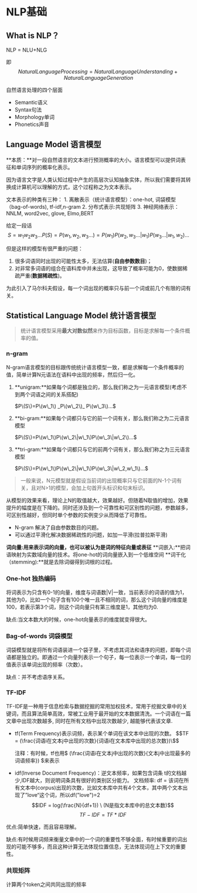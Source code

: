 # NLP基础

## What is NLP？

NLP = NLU+NLG

即$$Natural Language Processing = Natural Language Understanding + Natural Language Generation$$

自然语言处理的四个层面

* Semantic语义
* Syntax句法
* Morphology单词
* Phonetics声音

## Language Model 语言模型

**本质：**对一段自然语言的文本进行预测概率的大小。语言模型可以提供词表征和单词序列的概率化表示。

因为语言文字是人类认知过程中产生的高层次认知抽象实体，所以我们需要将其转换成计算机可以理解的方式，这个过程称之为文本表示。

文本表示的种类有三种： 1. 离散表示（统计语言模型）：one-hot, 词袋模型（bag-of-words\), tf-idf,n-gram 2. 分布式表示:共现矩阵 3. 神经网络表示：NNLM, word2vec, glove, Elmo,BERT

给定一段话$$S=w_1w_2w_3... P(S)=P(w_1,w_2,w_3...)=P(w_1)P(w_2,w_3...|w_1)P(w_3...|w_1,w_2)...$$

但是这样的模型有很严重的问题：

1. 很多词语同时出现的可能性太多，无法估算\(**自由参数数目**\)；
2. 对非常多词语的组合在语料库中并未出现，这导致了概率可能为0，使数据稀疏严重\(**数据稀疏性**\)。

为此引入了马尔科夫假设，每一个词出现的概率只与前一个词或前几个有限的词有关。



## Statistical Language Model 统计语言模型

> 统计语言模型采用**最大对数似然**来作为目标函数，目标是求解每一个条件概率的值。

### n-gram

N-gram语言模型的目标跟传统统计语言模型一致，都是求解每一个条件概率的值，简单计算N元语法在语料中出现的频率，然后归一化。

1. **unigram:**如果每个词都是独立的，那么我们称之为一元语言模型\(考虑不到两个词语之间的关系搭配\)

   $P\(S\)=P\(w\_1\)  _P\(w\_2\)_  P\(w\_3\)...$

2. **bi-gram:**如果每个词都只与它的前一个词有关，那么我们称之为二元语言模型

   $P\(S\)=P\(w\_1\)P\(w\_2\|w\_1\)P\(w\_3\|w\_2\)...$

3. **tri-gram:**如果每个词都只与它的前两个词有关，那么我们称之为三元语言模型

   $P\(S\)=P\(w\_1\)P\(w\_2\|w\_1\)P\(w\_3\|w\_2,w\_1\)...$

> 一般来说，N元模型就是假设当前词的出现概率只与它前面的N-1个词有关，且对N&gt;1的模型，会加上句首开头标识和句末标识。

从模型的效果来看，理论上N的取值越大，效果越好。但随着N取值的增加，效果提升的幅度是在下降的。同时还涉及到一个可靠性和可区别性的问题，参数越多，可区别性越好，但同时单个参数的实例变少从而降低了可靠性。

* N-gram 解决了自由参数数目的问题。
* 可以通过平滑化解决数据稀疏性的问题，如加一平滑\(拉普拉斯平滑\)

**词向量:**用来表示词的向量，也可以被认为是**词的特征向量或表征** **词嵌入:**把词语映射为实数域向量的技术。将one-hot的词向量嵌入到一个低维空间 **词干化（stemming\):**就是去除词缀得到词根的过程。

### One-hot 独热编码

将词表示为只含有0-1的向量，维度与词语数\|V\|一致，当前表示的词语的值为1，其他为0，比如一个句子含有100个唯一且不相同的词，那么这个词向量的维度是100，若表示第3个词，则这个词向量只有第三维度是1，其他均为0.

缺点:当文本数大的时候，one-hot向量表示的维度就变得很大。

### Bag-of-words 词袋模型

词袋模型就是将所有词语装进一个袋子里，不考虑其词法和语序的问题，即每个词语都是独立的。即通过一个向量列表示一个句子，每一位表示一个单词，每一位的值表示该单词出现的频率（次数）。

缺点：并不考虑语序关系。

### TF-IDF

TF-IDF是一种用于信息检索与数据挖掘的常用加权技术，常用于挖掘文章中的关键词，而且算法简单高效，常被工业用于最开始的文本数据清洗。一个词语在一篇文章中出现次数越多, 同时在所有文档中出现次数越少, 越能够代表该文章.

* tf\(Term Frequency\)表示词频，表示某个单词在该文本中出现的次数。 $$TF = (\frac{词语i在文本j中出现的次数}{词语i在文本库中出现的总次数})\$$

  注释：有时候，tf也用$ \(\frac{词语i在文本j中出现的次数}{文本j中出现最多的词语频率}\) $来表示

* idf\(Inverse Document Frequency\)：逆文本频率，如果包含词条 t的文档越少,IDF越大，则说明词条具有很好的类别区分能力。 文档频率: df = 该词在所有文本中\(corpus\)出现的次数，比如文本库中共有4个文本，其中两个文本出现了”love“这个词，所以df\("love"\)=2 $$IDF = log(\frac{N}{df+1}) \ (N是指文本库中的总文本数)$$ $$TF-IDF = TF*IDF$$

优点:简单快速，而且容易理解。

缺点:有时候用词频来衡量文章中的一个词的重要性不够全面，有时候重要的词出现的可能不够多，而且这种计算无法体现位置信息，无法体现词在上下文的重要性。

### 共现矩阵

计算两个token之间共同出现的频率

